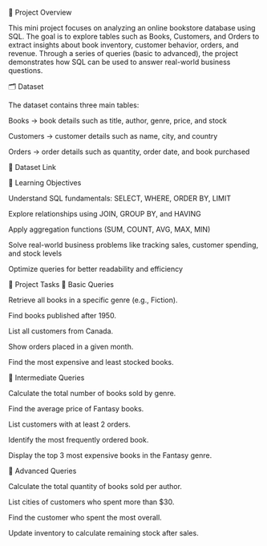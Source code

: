 📌 Project Overview

This mini project focuses on analyzing an online bookstore database using SQL. The goal is to explore tables such as Books, Customers, and Orders to extract insights about book inventory, customer behavior, orders, and revenue. Through a series of queries (basic to advanced), the project demonstrates how SQL can be used to answer real-world business questions.

🗂 Dataset

The dataset contains three main tables:

Books → book details such as title, author, genre, price, and stock

Customers → customer details such as name, city, and country

Orders → order details such as quantity, order date, and book purchased

🔗 Dataset Link

🎯 Learning Objectives

Understand SQL fundamentals: SELECT, WHERE, ORDER BY, LIMIT

Explore relationships using JOIN, GROUP BY, and HAVING

Apply aggregation functions (SUM, COUNT, AVG, MAX, MIN)

Solve real-world business problems like tracking sales, customer spending, and stock levels

Optimize queries for better readability and efficiency

📝 Project Tasks
🔹 Basic Queries

Retrieve all books in a specific genre (e.g., Fiction).

Find books published after 1950.

List all customers from Canada.

Show orders placed in a given month.

Find the most expensive and least stocked books.

🔹 Intermediate Queries

Calculate the total number of books sold by genre.

Find the average price of Fantasy books.

List customers with at least 2 orders.

Identify the most frequently ordered book.

Display the top 3 most expensive books in the Fantasy genre.

🔹 Advanced Queries

Calculate the total quantity of books sold per author.

List cities of customers who spent more than $30.

Find the customer who spent the most overall.

Update inventory to calculate remaining stock after sales.
